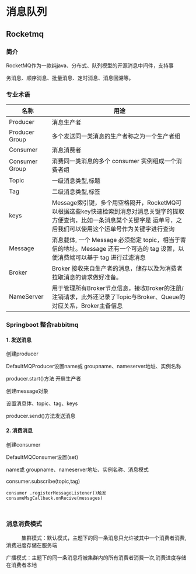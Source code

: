 # 消息队列

## Rocketmq

### 简介

RocketMQ作为一款纯java、分布式、队列模型的开源消息中间件，支持事

务消息、顺序消息、批量消息、定时消息、消息回溯等。

### 专业术语

| 名称           | 用途                                                         |
| -------------- | ------------------------------------------------------------ |
| Producer       | 消息生产者                                                   |
| Producer Group | 多个发送同一类消息的生产者称之为一个生产者组                 |
| Consumer       | 消息消费者                                                   |
| Consumer Group | 消费同一类消息的多个 consumer 实例组成一个消费者组           |
| Topic          | 一级消息类型,标题                                            |
| Tag            | 二级消息类型,标签                                            |
| keys           | Message索引键，多个用空格隔开，RocketMQ可以根据这些key快速检索到消息对消息关键字的提取方便查询，比如一条消息某个关键字是 运单号，之后我们可以使用这个运单号作为关键字进行查询 |
| Message        | 消息载体, 一个 Message 必须指定  topic，相当于寄信的地址。Message 还有一个可选的 tag 设置，以便消费端可以基于 tag 进行过滤消息 |
| Broker         | Broker 接收来自生产者的消息，储存以及为消费者拉取消息的请求做好准备。 |
| NameServer     | 用于管理所有Broker节点信息，接收Broker的注册/注销请求，此外还记录了Topic与Broker、Queue的对应关系，Broker主备信息 |

 

### Springboot 整合rabbitmq

#### 1. 发送消息

创建producer

DefaultMQProducer设置name或 groupname、nameserver地址、实例名称

producer.start()方法 开启生产者

创建message对象

设置消息体、topic、tag、keys

producer.send()方法发送消息

#### 2. 消费消息

 创建consumer

DefaultMQConsumer设置(set) 

name或 groupname、nameserver地址、实例名称、消息模式

consumer.subscribe(topic,tag)

```
consumer .registerMessageListener()触发consumeMsgCallback.onRecive(messages)
 
 
```

### 消息消费模式

　　　集群模式：默认模式，主题下的同一条消息只允许被其中一个消费者消费,消费进度存储在服务端

广播模式：主题下的同一条消息将被集群内的所有消费者消费一次,消费进度存储在消费者本地
